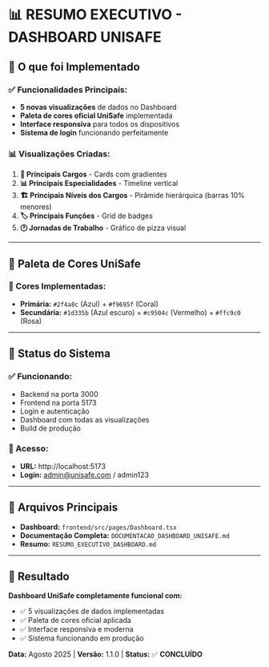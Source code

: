 # 📊 **RESUMO EXECUTIVO - DASHBOARD UNISAFE**

## 🎯 **O que foi Implementado**

### **✅ Funcionalidades Principais:**
- **5 novas visualizações** de dados no Dashboard
- **Paleta de cores oficial UniSafe** implementada
- **Interface responsiva** para todos os dispositivos
- **Sistema de login** funcionando perfeitamente

### **📊 Visualizações Criadas:**
1. **🎯 Principais Cargos** - Cards com gradientes
2. **📊 Principais Especialidades** - Timeline vertical
3. **🏗️ Principais Níveis dos Cargos** - Pirâmide hierárquica (barras 10% menores)
4. **🏷️ Principais Funções** - Grid de badges
5. **🕐 Jornadas de Trabalho** - Gráfico de pizza visual

---

## 🎨 **Paleta de Cores UniSafe**

### **🎨 Cores Implementadas:**
- **Primária:** `#2f4a8c` (Azul) + `#f9695f` (Coral)
- **Secundária:** `#1d335b` (Azul escuro) + `#c9504c` (Vermelho) + `#ffc9c0` (Rosa)

---

## 🚀 **Status do Sistema**

### **✅ Funcionando:**
- Backend na porta 3000
- Frontend na porta 5173
- Login e autenticação
- Dashboard com todas as visualizações
- Build de produção

### **🔑 Acesso:**
- **URL:** http://localhost:5173
- **Login:** admin@unisafe.com / admin123

---

## 📁 **Arquivos Principais**

- **Dashboard:** `frontend/src/pages/Dashboard.tsx`
- **Documentação Completa:** `DOCUMENTACAO_DASHBOARD_UNISAFE.md`
- **Resumo:** `RESUMO_EXECUTIVO_DASHBOARD.md`

---

## 🎉 **Resultado**

**Dashboard UniSafe completamente funcional com:**
- ✅ 5 visualizações de dados implementadas
- ✅ Paleta de cores oficial aplicada
- ✅ Interface responsiva e moderna
- ✅ Sistema funcionando em produção

**Data:** Agosto 2025 | **Versão:** 1.1.0 | **Status:** ✅ **CONCLUÍDO**
